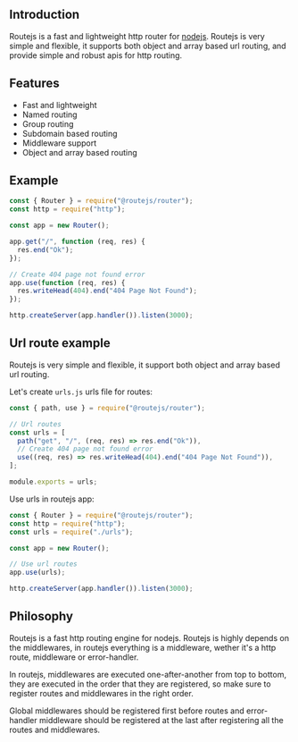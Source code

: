 ## Introduction

Routejs is a fast and lightweight http router for [nodejs](http://nodejs.org).
Routejs is very simple and flexible, it supports both object and array based url routing, and provide simple and robust apis for http routing.

## Features

- Fast and lightweight
- Named routing
- Group routing
- Subdomain based routing
- Middleware support
- Object and array based routing

## Example

```js
const { Router } = require("@routejs/router");
const http = require("http");

const app = new Router();

app.get("/", function (req, res) {
  res.end("Ok");
});

// Create 404 page not found error
app.use(function (req, res) {
  res.writeHead(404).end("404 Page Not Found");
});

http.createServer(app.handler()).listen(3000);
```

## Url route example

Routejs is very simple and flexible, it support both object and array based url routing.

Let's create `urls.js` urls file for routes:

```js
const { path, use } = require("@routejs/router");

// Url routes
const urls = [
  path("get", "/", (req, res) => res.end("Ok")),
  // Create 404 page not found error
  use((req, res) => res.writeHead(404).end("404 Page Not Found")),
];

module.exports = urls;
```

Use urls in routejs app:

```javascript
const { Router } = require("@routejs/router");
const http = require("http");
const urls = require("./urls");

const app = new Router();

// Use url routes
app.use(urls);

http.createServer(app.handler()).listen(3000);
```

## Philosophy

Routejs is a fast http routing engine for nodejs. Routejs is highly depends on the middlewares, in routejs everything is a middleware, wether it's a http route, middleware or error-handler.

In routejs, middlewares are executed one-after-another from top to bottom, they are executed in the order that they are registered, so make sure to register routes and middlewares in the right order.

Global middlewares should be registered first before routes and error-handler middleware should be registered at the last after registering all the routes and middlewares.
